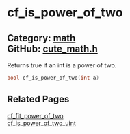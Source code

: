 [](../header.md ':include')

# cf_is_power_of_two

Category: [math](https://github.com/RandyGaul/cute_framework/blob/master/docs/api_reference?id=math)  
GitHub: [cute_math.h](https://github.com/RandyGaul/cute_framework/blob/master/include/cute_math.h)  
---

Returns true if an int is a power of two.

```cpp
bool cf_is_power_of_two(int a)
```

## Related Pages

[cf_fit_power_of_two](https://github.com/RandyGaul/cute_framework/blob/master/docs/math/cf_fit_power_of_two.md)  
[cf_is_power_of_two_uint](https://github.com/RandyGaul/cute_framework/blob/master/docs/math/cf_is_power_of_two_uint.md)  
